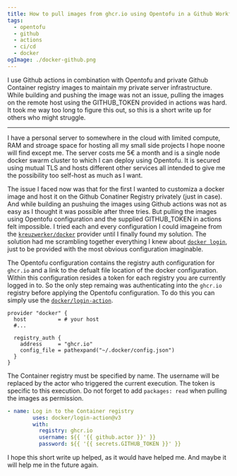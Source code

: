 ```yaml
---
title: How to pull images from ghcr.io using Opentofu in a Github Workflow
tags:
  - opentofu
  - github
  - actions
  - ci/cd
  - docker
ogImage: ./docker-github.png
---
```


I use Github actions in combination with Opentofu and private Github Container registry images to maintain my private server infrastructure.
While building and pushing the image was not an issue, pulling the images on the remote host using the GITHUB_TOKEN provided in actions was hard.
It took me way too long to figure this out, so this is a short write up for others who might struggle.

---

I have a personal server to somewhere in the cloud with limited compute, RAM and stroage space for hosting all my small side projects I hope noone will find except me.
The server costs me 5€ a month and is a single node docker swarm cluster to which I can deploy using Opentofu.
It is secured using mutual TLS and hosts different other services all intended to give me the possibility too self-host as much as I want.

The issue I faced now was that for the first I wanted to customiza a docker image and host it on the Github Conatiner Registry privately (just in case).
And while building an pushuing the images using Github actions was not as easy as I thought it was possible after three tries.
But pulling the images using Opentofu configuration and the supplied GITHUB_TOKEN in actions felt impossible.
I tried each and every configuration I could imageine from the [`kreuzwerker/docker`](https://search.opentofu.org/provider/kreuzwerker/docker/latest) provider until I finally found my solution.
The solution had me scrambling together everything I knew about [`docker login`](https://docs.docker.com/reference/cli/docker/login/), just to be provided with the most obvious configuration imaginable.

The Opentofu configuration contains the registry auth configuration for `ghcr.io` and a link to the defualt file location of the docker configuration.
Within this configuration resides a token for each registry you are currently logged in to.
So the only step remaing was authenticating into the `ghcr.io` registry before applying the Opentofu configuration.
To do this you can simply use the [`docker/login-action`](https://github.com/marketplace/actions/docker-login).

```hcl
provider "docker" {
  host          = # your host
  #...

  registry_auth {
    address     = "ghcr.io"
    config_file = pathexpand("~/.docker/config.json")
  }
}
```

The Container registry must be specified by name.
The username will be replaced by the actor who triggered the current execution.
The token is specific to this execution.
Do not forget to add `packages: read` when pulling the images as permission.

```yaml
- name: Log in to the Container registry
        uses: docker/login-action@v3
        with:
          registry: ghcr.io
          username: ${{ '{{ github.actor }}' }}
          password: ${{ '{{ secrets.GITHUB_TOKEN }}' }}
```

I hope this short write up helped, as it would have helped me. And maybe it will help me in the future again.
